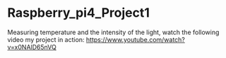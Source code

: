 # Raspberry_pi4_Project1
Measuring temperature and the intensity of the light, 
watch the following video my project in action:
https://www.youtube.com/watch?v=x0NAlD65nVQ
